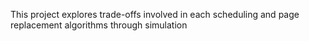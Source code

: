 This project explores trade-offs involved in each scheduling and page replacement algorithms through simulation 
